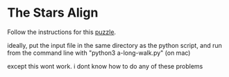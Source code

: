# The Stars Align

Follow the instructions for this [puzzle](https://adventofcode.com/2018/day/10).

ideally, put the input file in the same directory as the python script, and run from the command line with "python3 a-long-walk.py" (on mac)

except this wont work. i dont know how to do any of these problems